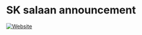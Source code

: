 # SK salaan announcement



[![Website](https://img.shields.io/badge/Website-Live-blue)](https://sksalaanannouncement.netlify.app/)
